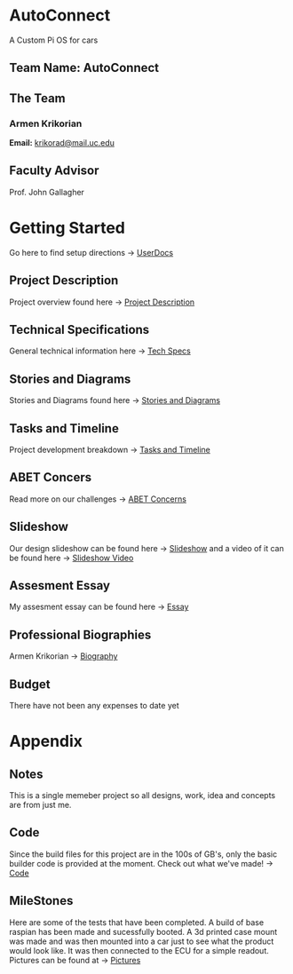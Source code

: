 # AutoConnect
A Custom Pi OS for cars

## Team Name: AutoConnect

## The Team
### Armen Krikorian
**Email:** krikorad@mail.uc.edu

## Faculty Advisor
Prof. John Gallagher

# Getting Started
Go here to find setup directions -> [UserDocs](https://github.com/teddybear2733/AutoConnect/wiki)

## Project Description
Project overview found here -> [Project Description](https://github.com/teddybear2733/AutoConnect/wiki)

## Technical Specifications
General technical information here -> [Tech Specs](https://github.com/teddybear2733/AutoConnect/blob/main/Project%20Overview/Technical%20Specifications.md)

## Stories and Diagrams
Stories and Diagrams found here -> [Stories and Diagrams](https://github.com/teddybear2733/AutoConnect/tree/main/Weekly%20Assignments/Stories%20and%20Digrams)

## Tasks and Timeline
Project development breakdown -> [Tasks and Timeline](https://github.com/teddybear2733/AutoConnect/tree/main/Weekly%20Assignments/Tasks%20and%20Timeline)

## ABET Concers
Read more on our challenges -> [ABET Concerns](https://github.com/teddybear2733/AutoConnect/tree/main/Weekly%20Assignments/ABET)

## Slideshow

Our design slideshow can be found here -> [Slideshow](https://github.com/teddybear2733/AutoConnect/blob/main/Weekly%20Assignments/ABET/Assignment%20%238.pptx)
and a video of it can be found here -> [Slideshow Video](https://www.youtube.com/watch?v=z9g_g4PwOq4)
## Assesment Essay

My assesment essay can be found here -> [Essay](https://github.com/teddybear2733/AutoConnect/blob/main/Weekly%20Assignments/Capstone%201.pdf)

## Professional Biographies

Armen Krikorian -> [Biography](https://github.com/teddybear2733/AutoConnect/blob/main/Weekly%20Assignments/Biographies/ArmenKrikorian.md)

## Budget

There have not been any expenses to date yet

# Appendix 

## Notes

This is a single memeber project so all designs, work, idea and concepts are from just me.

## Code

Since the build files for this project are in the 100s of GB's, only the basic builder code is provided at the moment.
Check out what we've made! -> [Code](https://github.com/teddybear2733/AutoConnect/tree/main/Code)

## MileStones

Here are some of the tests that have been completed. A build of base raspian has been made and sucessfully booted. 
A 3d printed case mount was made and was then mounted into a car just to see what the product would look like. It was then connected to the ECU
for a simple readout. Pictures can be found at -> [Pictures](https://github.com/teddybear2733/AutoConnect/tree/main/Artifacts)


